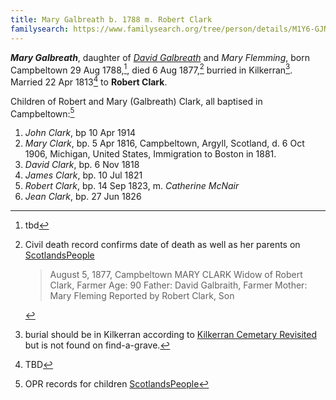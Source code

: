 ```yaml
---
title: Mary Galbreath b. 1788 m. Robert Clark
familysearch: https://www.familysearch.org/tree/person/details/M1Y6-GJN
---
```

***Mary Galbreath***, daughter of *[David Galbreath](galbreath-david-1755.md)* and *Mary Flemming*, born Campbeltown 29 Aug 1788,[^birth], died 6 Aug 1877,[^death] burried in Kilkerran[^burial].  Married 22 Apr 1813[^marriage] to **Robert Clark**.

Children of Robert and Mary (Galbreath) Clark, all baptised in Campbeltown:[^children]

1. *John Clark*, bp 10 Apr 1914
2. *Mary Clark*, bp. 5 Apr 1816, Campbeltown, Argyll, Scotland, d. 6 Oct 1906, Michigan, United States, Immigration to Boston in 1881.
3. *David Clark*, bp. 6 Nov 1818
4. *James Clark*, bp. 10 Jul 1821
5. *Robert Clark*, bp. 14 Sep 1823, m. *Catherine McNair*
6. *Jean Clark*, bp. 27 Jun 1826

[^birth]: tbd

[^death]: Civil death record confirms date of death as well as her parents on  [ScotlandsPeople](https://www.scotlandspeople.gov.uk/record-results?search_type=people&dl_cat=statutory&dl_rec=statutory-deaths&surname=Clark&surname_so=exact&forename=Mary&forename_so=starts&other_surname_so=exact&mmsurname_so=syn&sex=F&from_year=1877&to_year=1877&birth_year_range=3&county=ARGYLL&rd_real_name%5B0%5D=ARGYLL%20AND%20BUTE%20%28CAMPBELTOWN%29%20OR%20CAMPBELTOWN%20%28LANDWARD%29%20OR%20CAMPBELTOWN%20%28BURGH%29%20OR%20CAMPBELTOWN&rd_display_name%5B0%5D=ARGYLL%20AND%20BUTE%20%28CAMPBELTOWN%29%7CCAMPBELTOWN%20%28LANDWARD%29%7CCAMPBELTOWN%20%28BURGH%29%7CCAMPBELTOWN_CAMPBELTOWN&rdno%5B0%5D=ARGYLL%20AND%20BUTE%20%2ACAMPBELTOWN%2A%20OR%20CAMPBELTOWN%20%2ALANDWARD%2A%20OR%20CAMPBELTOWN%20%2ABURGH%2A%20OR%20CAMPBELTOWN&record_type=stat_deaths)

    > August 5, 1877, Campbeltown 
    > MARY CLARK
    > Widow of Robert Clark, Farmer
    > Age: 90
    > Father: David Galbraith, Farmer 
    > Mother: Mary Fleming 
    > Reported by Robert Clark, Son

[^burial]: burial should be in Kilkerran according to [Kilkerran Cemetary Revisited](https://github.com/npg70/galbreath/blob/main/sources/kilkerran-graveyard-revisted.md#page-19) but is not found on find-a-grave.

[^marriage]: TBD

[^children]: OPR records for children [ScotlandsPeople](https://www.scotlandspeople.gov.uk/record-results?search_type=people&event=%28B%20OR%20C%20OR%20S%29&record_type%5B0%5D=opr_births&church_type=Old%20Parish%20Registers&dl_cat=church&dl_rec=church-births-baptisms&surname=clark&surname_so=exact&forename_so=starts&from_year=1814&to_year=1827&parent_names=clark&parent_names_so=exact&parent_name_two=galbreath&parent_name_two_so=exact&county=ARGYLL&record=Church%20of%20Scotland%20%28old%20parish%20registers%29%20Roman%20Catholic%20Church%20Other%20churches&rd_real_name%5B0%5D=CAMPBELTOWN%20%28LANDWARD%29%20OR%20CAMPBELTOWN%20%28BURGH%29%20OR%20CAMPBELTOWN&rd_display_name%5B0%5D=CAMPBELTOWN%20%28LANDWARD%29%7CCAMPBELTOWN%20%28BURGH%29%7CCAMPBELTOWN_CAMPBELTOWN&rd_label%5B0%5D=CAMPBELTOWN&rd_name%5B0%5D=CAMPBELTOWN%20%2ALANDWARD%2A%20OR%20CAMPBELTOWN%20%2ABURGH%2A%20OR%20CAMPBELTOWN&sort=asc&order=Date&field=year)

